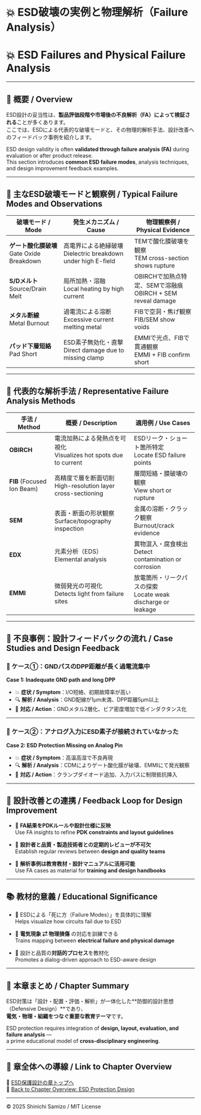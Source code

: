 # 💥 ESD破壊の実例と物理解析（Failure Analysis）  
# 💥 ESD Failures and Physical Failure Analysis

---

## 📘 概要 / Overview

ESD設計の妥当性は、**製品評価段階や市場後の不良解析（FA）によって検証される**ことが多くあります。  
ここでは、ESDによる代表的な破壊モードと、その物理的解析手法、設計改善へのフィードバック事例を紹介します。

ESD design validity is often **validated through failure analysis (FA)** during evaluation or after product release.  
This section introduces **common ESD failure modes**, analysis techniques, and design improvement feedback examples.

---

## 🔎 主なESD破壊モードと観察例 / Typical Failure Modes and Observations

| 破壊モード / Mode | 発生メカニズム / Cause | 物理観察例 / Physical Evidence |
|------------------|-------------------------|-------------------------------|
| **ゲート酸化膜破壊**<br>Gate Oxide Breakdown | 高電界による絶縁破壊<br>Dielectric breakdown under high E-field | TEMで酸化膜破壊を観察<br>TEM cross-section shows rupture |
| **S/Dメルト**<br>Source/Drain Melt | 局所加熱・溶融<br>Local heating by high current | OBIRCHで加熱点特定、SEMで溶融痕<br>OBIRCH + SEM reveal damage |
| **メタル断線**<br>Metal Burnout | 過電流による溶断<br>Excessive current melting metal | FIBで空洞・焦げ観察<br>FIB/SEM show voids |
| **パッド下層短絡**<br>Pad Short | ESD素子無効化・直撃<br>Direct damage due to missing clamp | EMMIで光点、FIBで貫通観察<br>EMMI + FIB confirm short |

---

## 🧪 代表的な解析手法 / Representative Failure Analysis Methods

| 手法 / Method | 概要 / Description | 適用例 / Use Cases |
|----------------|--------------------|---------------------|
| **OBIRCH** | 電流加熱による発熱点を可視化<br>Visualizes hot spots due to current | ESDリーク・ショート箇所特定<br>Locate ESD failure points |
| **FIB** (Focused Ion Beam) | 高精度で層を断面切削<br>High-resolution layer cross-sectioning | 層間短絡・膜破壊の観察<br>View short or rupture |
| **SEM** | 表面・断面の形状観察<br>Surface/topography inspection | 金属の溶断・クラック観察<br>Burnout/crack evidence |
| **EDX** | 元素分析（EDS）<br>Elemental analysis | 異物混入・腐食検出<br>Detect contamination or corrosion |
| **EMMI** | 微弱発光の可視化<br>Detects light from failure sites | 放電箇所・リークパスの探索<br>Locate weak discharge or leakage |

---

## 📂 不良事例：設計フィードバックの流れ / Case Studies and Design Feedback

### 🧭 ケース①：GNDパスのDPP距離が長く過電流集中  
**Case 1: Inadequate GND path and long DPP**

- 💥 **症状 / Symptom**：I/O短絡、初期故障率が高い  
- 🔍 **解析 / Analysis**：GND配線が1μm未満、DPP距離5μm以上  
- 🔧 **対応 / Action**：GNDメタル2層化、ビア密度増加で低インダクタンス化

---

### 🧭 ケース②：アナログ入力にESD素子が接続されていなかった  
**Case 2: ESD Protection Missing on Analog Pin**

- 💥 **症状 / Symptom**：高温高湿で不良再現  
- 🔍 **解析 / Analysis**：CDMによりゲート酸化膜が破壊、EMMIにて発光観察  
- 🔧 **対応 / Action**：クランプダイオード追加、入力パスに制限抵抗挿入

---

## 🔄 設計改善との連携 / Feedback Loop for Design Improvement

- 🔁 **FA結果をPDKルールや設計仕様に反映**  
  Use FA insights to refine **PDK constraints and layout guidelines**

- 🤝 **設計者と品質・製造技術者との定期的レビューが不可欠**  
  Establish regular reviews between **design and quality teams**

- 📘 **解析事例は教育教材・設計マニュアルに活用可能**  
  Use FA cases as material for **training and design handbooks**

---

## 📚 教材的意義 / Educational Significance

- 🚨 ESDによる「死に方（Failure Modes）」を具体的に理解  
  Helps visualize how circuits fail due to ESD

- 🧠 **電気現象 ⇄ 物理損傷** の対応を訓練できる  
  Trains mapping between **electrical failure and physical damage**

- 💬 設計と品質の**対話的プロセス**を教材化  
  Promotes a dialog-driven approach to ESD-aware design

---

## 🔗 本章まとめ / Chapter Summary

ESD対策は「設計・配置・評価・解析」が一体化した**防御的設計思想（Defensive Design）**であり、  
**電気・物理・組織をつなぐ重要な教育テーマ**です。

ESD protection requires integration of **design, layout, evaluation, and failure analysis** —  
a prime educational model of **cross-disciplinary engineering**.

---

## 🧭 章全体への導線 / Link to Chapter Overview

📂 [ESD保護設計の章トップへ](../d_chapter3_esd_protection_design/README.md)  
📂 [Back to Chapter Overview: ESD Protection Design](../d_chapter3_esd_protection_design/README.md)

---

© 2025 Shinichi Samizo / MIT License
